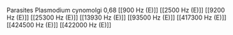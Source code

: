 Parasites Plasmodium cynomolgi 0,68
[[900 Hz (E)]]
[[2500 Hz (E)]]
[[9200 Hz (E)]]
[[25300 Hz (E)]]
[[13930 Hz (E)]]
[[93500 Hz (E)]]
[[417300 Hz (E)]]
[[424500 Hz (E)]]
[[422000 Hz (E)]]